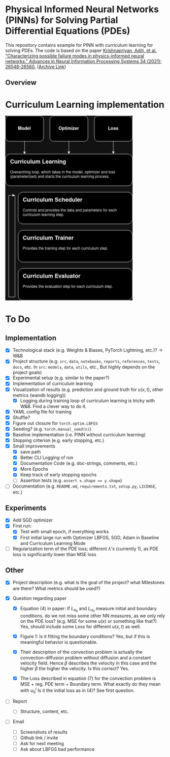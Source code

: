 # Physical Informed Neural Networks (PINNs) for Solving Partial Differential Equations (PDEs)

This repository contains example for PINN with curriculum learning for solving PDEs. The code is based on the paper [Krishnapriyan, Aditi, et al. "Characterizing possible failure modes in physics-informed neural networks." Advances in Neural Information Processing Systems 34 (2021): 26548-26560.](https://proceedings.neurips.cc/paper/2021/file/df438e5206f31600e6ae4af72f2725f1-Paper.pdf) ([Archive Link](https://arxiv.org/abs/2109.01050))

## Overview

# Curriculum Learning implementation

![curriculum_learning](docs/img/curriculum_loop.drawio.png)

# To Do

## Implementation

- [x] Technological stack (e.g. Weights & Biases, PyTorch Lightning, etc.)? -> W&B
- [x] Project structure (e.g. `src`, `data`, `notebooks`, `reports`, `references`, `tests`, `docs`, etc. In `src`: `models`, `data`, `utils`, etc., But highly depends on the project goals)
- [x] Experimental setup (e.g. similar to the paper?)
- [x] Implementation of curriculum learning
- [x] Visualization of results (e.g. prediction and ground truth for $u(x, t)$, other metrics (wandb logging))
  - [x] Logging during training loop of curriculum learning is tricky with W&B. Find a clever way to do it.
- [x] YAML config file for training
- [x] Shuffle?
- [x] Figure out closure for `torch.optim.LBFGS`
- [x] Seeding? (e.g. `torch.manual_seed(n)`)
- [x] Baseline implementation (i.e. PINN without curriculum learning)
- [x] Stopping criterion (e.g. early stopping, etc.)
- [x] Small improvements
  - [x] save path
  - [x] Better CLI Logging of run
  - [x] Documentation Code (e.g. doc-strings, comments, etc.)
  - [x] More Epochs
  - [x] Keep track of early stopping epochs
  - [ ] Assertion tests (e.g. `assert x.shape == y.shape`)
- [ ] Documentation (e.g. `README.md`, `requirements.txt`, `setup.py`, `LICENSE`, etc.)

## Experiments

- [x] Add SGD optimizer
- [x] First run:
  - [x] Test with small epoch, if everything works
  - [x] First initial large run with Optimizer LBFGS, SGD, Adam in Baseline and Curriculum Learning Mode 
- [ ] Regularization term of the PDE loss; different $\lambda$'s (currently 1), as PDE loss is significantly lower than MSE loss

## Other

- [x] Project description (e.g. what is the goal of the project? what Milestones are there? What metrics should be used?)

- [x] Question regarding paper
  - [x] Equation (4) in paper: If $L_{u_b}$ and $L_{u_0}$ measure initial and boundary conditions, do we not miss some other NN measures, as we only rely on the PDE loss? (e.g. MSE for some $u(x)$ or something like that?) Yes, should include some Loss for different $u(x, t)$ as well.
  - [x] Figure 1: Is it fitting the boundary conditions? Yes, but if this is meaningful behavior is questionable.
  - [x] Their description of the convection problem is actually the convection-diffusion problem without diffusion and a constant velocity field. Hence $\beta$ describes the velocity in this case and the higher $\beta$ the higher the velocity. Is this correct? Yes.
  - [x] The Loss described in equation (7) for the convection problem is MSE + reg. PDE term + Boundary term. What exactly do they mean with $u^i_0$ Is it the initial loss as in (4)? See first question.


- [ ] Report
  - [ ] Structure, content, etc. 

- [ ] Email
  - [ ] Screenshots of results
  - [ ] Github link / invite
  - [ ] Ask for next meeting
  - [ ] Ask about LBFGS bad performance